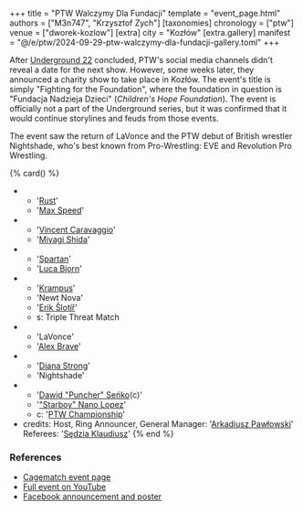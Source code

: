 +++
title = "PTW Walczymy Dla Fundacji"
template = "event_page.html"
authors = ["M3n747", "Krzysztof Zych"]
[taxonomies]
chronology = ["ptw"]
venue = ["dworek-kozlow"]
[extra]
city = "Kozłów"
[extra.gallery]
manifest = "@/e/ptw/2024-09-29-ptw-walczymy-dla-fundacji-gallery.toml"
+++

After [Underground 22](@/e/ptw/2024-08-25-ptw-underground-22.md) concluded, PTW's social media channels didn't reveal a date for the next show.
However, some weeks later, they announced a charity show to take place in Kozłów.
The event's title is simply "Fighting for the Foundation", where the foundation in question is "Fundacja Nadzieja Dzieci" (_Children's Hope Foundation_).
The event is officially not a part of the Underground series, but it was confirmed that it would continue storylines and feuds from those events.

The event saw the return of LaVonce and the PTW debut of British wrestler Nightshade, who's best known from Pro-Wrestling: EVE and Revolution Pro Wrestling.

{% card() %}
- - '[Rust](@/w/rust.md)'
  - '[Max Speed](@/w/max-speed.md)'
- - '[Vincent Caravaggio](@/w/vincent-caravaggio.md)'
  - '[Miyagi Shida](@/w/miyagi-shida.md)'
- - '[Spartan](@/w/spartan.md)'
  - '[Luca Bjorn](@/w/luca-bjorn.md)'
- - '[Krampus](@/w/krampus.md)'
  - 'Newt Nova'
  - '[Erik Šlotíř](@/w/erik-slotir.md)'
  - s: Triple Threat Match
- - 'LaVonce'
  - '[Alex Brave](@/w/alex-brave.md)'
- - '[Diana Strong](@/w/diana-strong.md)'
  - 'Nightshade'
- - '[Dawid "Puncher" Seńko](@/w/puncher.md)(c)'
  - '["Starboy" Nano Lopez](@/w/nano-lopez.md)'
  - c: '[PTW Championship](@/c/ptw-championship.md)'
- credits:
    Host, Ring Announcer, General Manager: '[Arkadiusz Pawłowski](@/w/pan-pawlowski.md)'
    Referees: '[Sędzia Klaudiusz](@/w/sedzia-klaudiusz.md)'
  {% end %}

### References

* [Cagematch event page](https://www.cagematch.net/?id=1&nr=403967)
* [Full event on YouTube](https://www.youtube.com/watch?v=sOJdgPB1qx4)
* [Facebook announcement and poster](https://www.facebook.com/PrimeTimeWrestlingPL/posts/pfbid0A8DxWMbks5aKMceWdq2kVsNcauAGxL56iSqdtVCdthHCEcQfNocuM5mzRBvz78bul)
